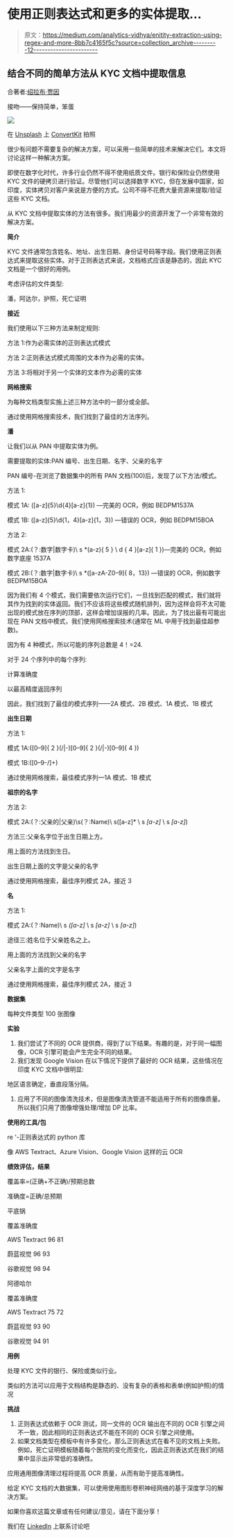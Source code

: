 # 使用正则表达式和更多的实体提取…

> 原文：<https://medium.com/analytics-vidhya/enitity-extraction-using-regex-and-more-8bb7c4165f5c?source=collection_archive---------12----------------------->

## **结合不同的简单方法从 KYC 文档中提取信息**

合著者:[绍拉布·贾因](/@saurabh.vnit)

接吻——保持简单，笨蛋

![](img/982893479e42385a8489ecebd6cc3973.png)

在 [Unsplash](https://unsplash.com?utm_source=medium&utm_medium=referral) 上 [ConvertKit](https://unsplash.com/@convertkit?utm_source=medium&utm_medium=referral) 拍照

很少有问题不需要复杂的解决方案，可以采用一些简单的技术来解决它们。本文将讨论这样一种解决方案。

即使在数字化时代，许多行业仍然不得不使用纸质文件。银行和保险业仍然使用 KYC 文件的硬拷贝进行验证。尽管他们可以选择数字 KYC，但在发展中国家，如印度，实体拷贝对客户来说是方便的方式。公司不得不花费大量资源来提取/验证这些 KYC 文档。

从 KYC 文档中提取实体的方法有很多。我们用最少的资源开发了一个非常有效的解决方案。

**简介**

KYC 文件通常包含姓名、地址、出生日期、身份证号码等字段。我们使用正则表达式来提取这些实体。对于正则表达式来说，文档格式应该是静态的，因此 KYC 文档是一个很好的用例。

考虑评估的文件类型:

潘，阿达尔，护照，死亡证明

**接近**

我们使用以下三种方法来制定规则:

方法 1:作为必需实体的正则表达式模式

方法 2:正则表达式模式周围的文本作为必需的实体。

方法 3:将相对于另一个实体的文本作为必需的实体

**网格搜索**

为每种文档类型实施上述三种方法中的一部分或全部。

通过使用网格搜索技术，我们找到了最佳的方法序列。

**潘**

让我们以从 PAN 中提取实体为例。

需要提取的实体:PAN 编号、出生日期、名字、父亲的名字

PAN 编号-在浏览了数据集中的所有 PAN 文档(100)后，发现了以下方法/模式。

方法 1:

模式 1A: ([a-z]{5}\d{4}[a-z]{1}) —完美的 OCR，例如 BEDPM1537A

模式 1B: ([a-z]{5}\d{1，4}[a-z]{1，3}) —错误的 OCR，例如 BEDPM15BOA

方法 2:

模式 2A:(？:数字|数字卡)\ s *(a-z){ 5 } \ d { 4 }[a-z]{ 1 })—完美的 OCR，例如数字底座 1537A

模式 2B:(？:数字|数字卡)\ s *([a-zA-Z0–9]{ 8，13}) —错误的 OCR，例如数字 BEDPM15BOA

因为我们有 4 个模式，我们需要依次运行它们，一旦找到匹配的模式，我们就将其作为找到的实体返回。我们不应该将这些模式随机排列，因为这样会将不太可能出现的模式放在序列的顶部，这样会增加误报的几率。因此，为了找出最有可能出现在 PAN 文档中模式，我们使用网格搜索技术(通常在 ML 中用于找到最佳超参数)。

因为有 4 种模式，所以可能的序列总数是 4！=24.

对于 24 个序列中的每个序列:

计算准确度

以最高精度返回序列

因此，我们找到了最佳的模式序列——2A 模式、2B 模式、1A 模式、1B 模式

**出生日期**

方法 1:

模式 1A:([0–9]{ 2 }(\/|-)[0–9]{ 2 }(\/|-)[0–9]{ 4 })

模式 1B:([0–9-\/]+)

通过使用网格搜索，最佳模式序列—1A 模式、1B 模式

**祖宗的名字**

方法 2:

模式 2A:(？:父亲的|父亲)\s(？:Name)\ s([a-z]* \ s *[a-z]* \ s *[a-z]*)

方法三:父亲名字位于出生日期上方。

用上面的方法找到生日。

出生日期上面的文字是父亲的名字

通过使用网格搜索，最佳序列模式 2A，接近 3

**名**

方法 1:

模式 2A:(？:Name)\ s *([a-z]* \ s *[a-z]* \ s *[a-z]*)

途径三:姓名位于父亲姓名之上。

用上面的方法找到父亲的名字

父亲名字上面的文字是名字

通过使用网格搜索，最佳序列模式 2A，接近 3

**数据集**

每种文件类型 100 张图像

**实验**

1.  我们尝试了不同的 OCR 提供商，得到了以下结果。有趣的是，对于同一幅图像，OCR 引擎可能会产生完全不同的结果。
2.  我们发现 Google Vision 在以下情况下提供了最好的 OCR 结果，这些情况在印度 KYC 文档中很明显:

地区语言确定，垂直段落分隔。

1.  应用了不同的图像清洗技术，但是图像清洗管道不能适用于所有的图像质量。所以我们只用了图像增强处理/增加 DP 比率。

**使用的工具/包**

re '-正则表达式的 python 库

像 AWS Textract、Azure Vision、Google Vision 这样的云 OCR

**绩效评估，结果**

覆盖率=(正确+不正确)/预期总数

准确度=正确/总预期

平底锅

覆盖准确度

AWS Textract 96 81

蔚蓝视觉 96 93

谷歌视觉 98 94

阿德哈尔

覆盖准确度

AWS Textract 75 72

蔚蓝视觉 93 90

谷歌视觉 94 91

**用例**

处理 KYC 文件的银行、保险或类似行业。

类似的方法可以应用于文档结构是静态的、没有复杂的表格和表单(例如护照)的情况

**挑战**

1.  正则表达式依赖于 OCR 测试，同一文件的 OCR 输出在不同的 OCR 引擎之间不一致，因此相同的正则表达式不能在不同的 OCR 引擎之间使用。
2.  如果文档类型在模板中有许多变化，那么正则表达式在看不见的文档上失败。例如，死亡证明模板随着每个医院的变化而变化，因此正则表达式在我们的结果中显示出非常低的准确性。

应用通用图像清理过程将提高 OCR 质量，从而有助于提高准确性。

给定 KYC 文档的大数据集，可以使用使用图形卷积神经网络的基于深度学习的解决方案。

如果你喜欢这篇文章或有任何建议/意见，请在下面分享！

我们在 [LinkedIn](https://www.linkedin.com/in/sarang-mete-6797065a/) 上联系讨论吧
